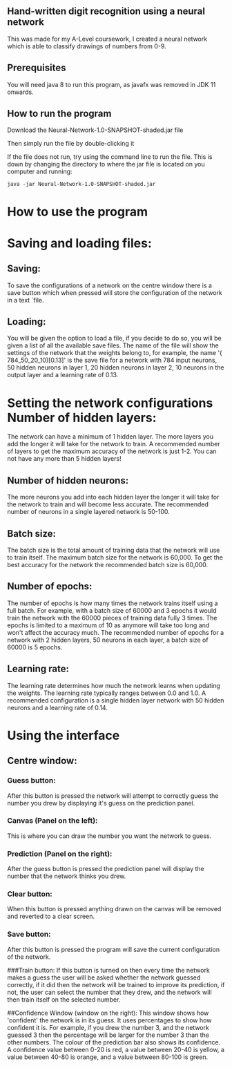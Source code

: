 ## Hand-written digit recognition using a neural network

This was made for my A-Level coursework, I created a neural network which is able to classify drawings of numbers from 0-9.

## Prerequisites

You will need java 8 to run this program, as javafx was removed in JDK 11 onwards.

## How to run the program

Download the Neural-Network-1.0-SNAPSHOT-shaded.jar file

Then simply run the file by double-clicking it

If the file does not run, try using the command line to run the file. This is down by changing the directory to where
the jar file is located on you computer and running:

```
java -jar Neural-Network-1.0-SNAPSHOT-shaded.jar
```

# How to use the program

# Saving and loading files:

## Saving:

To save the configurations of a network on the centre window there is a save button which when pressed will store the
configuration of the network in a text `file.

## Loading:

You will be given the option to load a file, if you decide to do so, you will be given a list of all the available save
files. The name of the file will show the settings of the network that the weights belong to, for example, the name '(
784_50_20_10)[0.13]' is the save file for a network with 784 input neurons, 50 hidden neurons in layer 1, 20 hidden
neurons in layer 2, 10 neurons in the output layer and a learning rate of 0.13.

# Setting the network configurations Number of hidden layers:

The network can have a minimum of 1 hidden layer. The more layers you add the longer it will take for the network to
train. A recommended number of layers to get the maximum accuracy of the network is just 1-2. You can not have any more
than 5 hidden layers!

## Number of hidden neurons:

The more neurons you add into each hidden layer the longer it will take for the network to train and will become less
accurate. The recommended number of neurons in a single layered network is 50-100.

## Batch size:

The batch size is the total amount of training data that the network will use to train itself. The maximum batch size
for the network is 60,000. To get the best accuracy for the network the recommended batch size is 60,000.

## Number of epochs:

The number of epochs is how many times the network trains itself using a full batch. For example, with a batch size of
60000 and 3 epochs it would train the network with the 60000 pieces of training data fully 3 times. The epochs is
limited to a maximum of 10 as anymore will take too long and won't affect the accuracy much. The recommended number of
epochs for a network with 2 hidden layers, 50 neurons in each layer, a batch size of 60000 is 5 epochs.

## Learning rate:

The learning rate determines how much the network learns when updating the weights. The learning rate typically ranges
between 0.0 and 1.0. A recommended configuration is a single hidden layer network with 50 hidden neurons and a learning
rate of 0.14.

# Using the interface

## Centre window:

### Guess button:

After this button is pressed the network will attempt to correctly guess the number you drew by displaying it's guess on
the prediction panel.

### Canvas (Panel on the left):

This is where you can draw the number you want the network to guess.

### Prediction (Panel on the right):

After the guess button is pressed the prediction panel will display the number that the network thinks you drew.

### Clear button:

When this button is pressed anything drawn on the canvas will be removed and reverted to a clear screen.

### Save button:

After this button is pressed the program will save the current configuration of the network.

###Train button:
If this button is turned on then every time the network makes a guess the user will be asked whether the network guessed
correctly, if it did then the network will be trained to improve its prediction, if not, the user can select the number
that they drew, and the network will then train itself on the selected number.

##Confidence Window (window on the right):
This window shows how 'confident' the network is in its guess. It uses percentages to show how confident it is. For
example, if you drew the number 3, and the network guessed 3 then the percentage will be larger for the number 3 than the
other numbers. The colour of the prediction bar also shows its confidence. A confidence value between 0-20 is red, a
value between 20-40 is yellow, a value between 40-80 is orange, and a value between 80-100 is green.